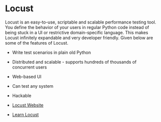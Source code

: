 # Locust

Locust is an easy-to-use, scriptable and scalable performance testing tool. You define the behavior of your users in regular Python code instead of being stuck in a UI or restrictive domain-specific language. This makes Locust infinitely expandable and very developer friendly. Given below are some of the features of Locust.

- Write test scenarios in plain old Python
- Distributed and scalable - supports hundreds of thousands of concurrent users
- Web-based UI
- Can test any system
- Hackable

- [Locust Website](https://locust.io/)
- [Learn Locust](https://www.youtube.com/playlist?list=PLJ9A48W0kpRKMCzJARCObgJs3SinOewp5)